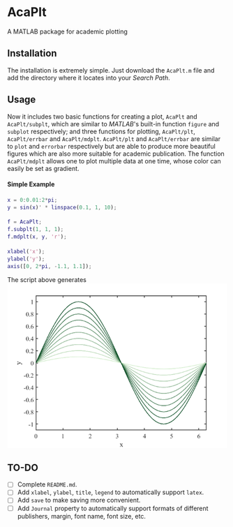 # AcaPlt
 A MATLAB package for academic plotting

## Installation

The installation is extremely simple. Just download the `AcaPlt.m` file and add the directory where it locates into your *Search Path*.

## Usage

Now it includes two basic functions for creating a plot, `AcaPlt` and `AcaPlt/subplt`, which are similar to *MATLAB*'s built-in function `figure` and `subplot` respectively; and three functions for plotting, `AcaPlt/plt`, `AcaPlt/errbar` and `AcaPlt/mdplt`. `AcaPlt/plt` and `AcaPlt/errbar` are similar to `plot` and `errorbar` respectively but are able to produce more beautiful figures which are also more suitable for academic publication. The function `AcaPlt/mdplt` allows one to plot multiple data at one time, whose color can easily be set as gradient.

#### Simple Example

```matlab
x = 0:0.01:2*pi;
y = sin(x)' * linspace(0.1, 1, 10);

f = AcaPlt;
f.subplt(1, 1, 1);
f.mdplt(x, y, 'r');

xlabel('x');
ylabel('y');
axis([0, 2*pi, -1.1, 1.1]);
```

The script above generates
![simpleexample](/assets/simpleexample.png)

## TO-DO

- [ ] Complete `README.md`.
- [ ] Add `xlabel`, `ylabel`, `title`, `legend` to automatically support `latex`.
- [ ] Add `save` to make saving more convenient.
- [ ] Add `Journal` property to automatically support formats of different publishers, margin, font name, font size, etc.